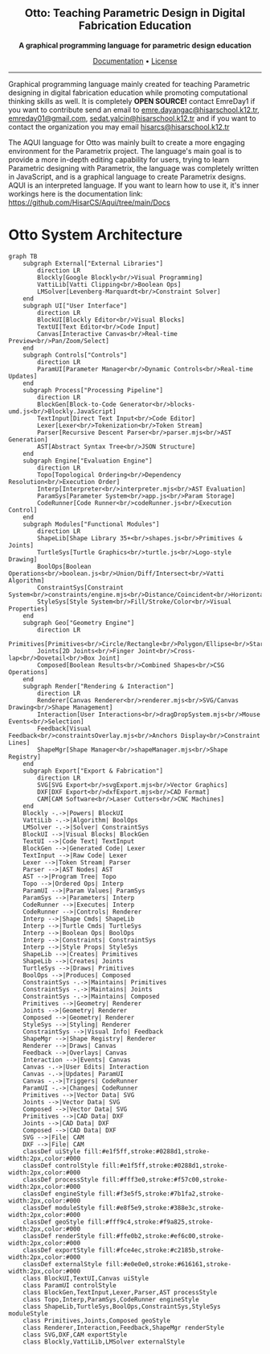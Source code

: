 <h2 align="center">Otto: Teaching Parametric Design in Digital Fabrication Education</h2>
<p align="center">
  <picture>

  </picture>
</p>
<p align="center">
  <b>A graphical programming language for parametric design education</b>
</p>
<p align="center">
  <a href="https://github.com/HisarCS/Aqui/tree/main/Docs">Documentation</a> •
  <a href="https://github.com/HisarCS/Aqui/blob/main/LICENSE">License</a> 
</p>

---
Graphical programming language mainly created for teaching Parametric designing in digital fabrication education while promoting computational thinking skills as well. It is completely **OPEN SOURCE!** contact EmreDay1 if you want to contribute send an email to emre.dayangac@hisarschool.k12.tr, emreday01@gmail.com, sedat.yalcin@hisarschool.k12.tr and if you want to contact the organization you may email hisarcs@hisarschool.k12.tr


The AQUI language for Otto was mainly built to create a more engaging environment for the Parametrix project. The language's main goal is to provide a more in-depth editing capability for users, trying to learn Parametric designing with Parametrix, the language was completely written in JavaScript, and is a graphical language to create Parametrix designs. AQUI is an interpreted language. If you want to learn how to use it, it's inner workings here is the documentation link: https://github.com/HisarCS/Aqui/tree/main/Docs

# Otto System Architecture
```mermaid
graph TB
    subgraph External["External Libraries"]
        direction LR
        Blockly[Google Blockly<br/>Visual Programming]
        VattiLib[Vatti Clipping<br/>Boolean Ops]
        LMSolver[Levenberg-Marquardt<br/>Constraint Solver]
    end
    subgraph UI["User Interface"]
        direction LR
        BlockUI[Blockly Editor<br/>Visual Blocks]
        TextUI[Text Editor<br/>Code Input]
        Canvas[Interactive Canvas<br/>Real-time Preview<br/>Pan/Zoom/Select]
    end
    subgraph Controls["Controls"]
        direction LR
        ParamUI[Parameter Manager<br/>Dynamic Controls<br/>Real-time Updates]
    end
    subgraph Process["Processing Pipeline"]
        direction LR
        BlockGen[Block-to-Code Generator<br/>blocks-umd.js<br/>Blockly.JavaScript]
        TextInput[Direct Text Input<br/>Code Editor]
        Lexer[Lexer<br/>Tokenization<br/>Token Stream]
        Parser[Recursive Descent Parser<br/>parser.mjs<br/>AST Generation]
        AST[Abstract Syntax Tree<br/>JSON Structure]
    end
    subgraph Engine["Evaluation Engine"]
        direction LR
        Topo[Topological Ordering<br/>Dependency Resolution<br/>Execution Order]
        Interp[Interpreter<br/>interpreter.mjs<br/>AST Evaluation]
        ParamSys[Parameter System<br/>app.js<br/>Param Storage]
        CodeRunner[Code Runner<br/>codeRunner.js<br/>Execution Control]
    end
    subgraph Modules["Functional Modules"]
        direction LR
        ShapeLib[Shape Library 35+<br/>shapes.js<br/>Primitives & Joints]
        TurtleSys[Turtle Graphics<br/>turtle.js<br/>Logo-style Drawing]
        BoolOps[Boolean Operations<br/>boolean.js<br/>Union/Diff/Intersect<br/>Vatti Algorithm]
        ConstraintSys[Constraint System<br/>constraints/engine.mjs<br/>Distance/Coincident<br/>Horizontal/Vertical]
        StyleSys[Style System<br/>Fill/Stroke/Color<br/>Visual Properties]
    end
    subgraph Geo["Geometry Engine"]
        direction LR
        Primitives[Primitives<br/>Circle/Rectangle<br/>Polygon/Ellipse<br/>Star/Arc/Text]
        Joints[2D Joints<br/>Finger Joint<br/>Cross-lap<br/>Dovetail<br/>Box Joint]
        Composed[Boolean Results<br/>Combined Shapes<br/>CSG Operations]
    end
    subgraph Render["Rendering & Interaction"]
        direction LR
        Renderer[Canvas Renderer<br/>renderer.mjs<br/>SVG/Canvas Drawing<br/>Shape Management]
        Interaction[User Interactions<br/>dragDropSystem.mjs<br/>Mouse Events<br/>Selection]
        Feedback[Visual Feedback<br/>constraintsOverlay.mjs<br/>Anchors Display<br/>Constraint Lines]
        ShapeMgr[Shape Manager<br/>shapeManager.mjs<br/>Shape Registry]
    end
    subgraph Export["Export & Fabrication"]
        direction LR
        SVG[SVG Export<br/>svgExport.mjs<br/>Vector Graphics]
        DXF[DXF Export<br/>dxfExport.mjs<br/>CAD Format]
        CAM[CAM Software<br/>Laser Cutters<br/>CNC Machines]
    end
    Blockly -.->|Powers| BlockUI
    VattiLib -.->|Algorithm| BoolOps
    LMSolver -.->|Solver| ConstraintSys
    BlockUI -->|Visual Blocks| BlockGen
    TextUI -->|Code Text| TextInput
    BlockGen -->|Generated Code| Lexer
    TextInput -->|Raw Code| Lexer
    Lexer -->|Token Stream| Parser
    Parser -->|AST Nodes| AST
    AST -->|Program Tree| Topo
    Topo -->|Ordered Ops| Interp
    ParamUI -->|Param Values| ParamSys
    ParamSys -->|Parameters| Interp
    CodeRunner -->|Executes| Interp
    CodeRunner -->|Controls| Renderer
    Interp -->|Shape Cmds| ShapeLib
    Interp -->|Turtle Cmds| TurtleSys
    Interp -->|Boolean Ops| BoolOps
    Interp -->|Constraints| ConstraintSys
    Interp -->|Style Props| StyleSys
    ShapeLib -->|Creates| Primitives
    ShapeLib -->|Creates| Joints
    TurtleSys -->|Draws| Primitives
    BoolOps -->|Produces| Composed
    ConstraintSys -.->|Maintains| Primitives
    ConstraintSys -.->|Maintains| Joints
    ConstraintSys -.->|Maintains| Composed
    Primitives -->|Geometry| Renderer
    Joints -->|Geometry| Renderer
    Composed -->|Geometry| Renderer
    StyleSys -->|Styling| Renderer
    ConstraintSys -->|Visual Info| Feedback
    ShapeMgr -->|Shape Registry| Renderer
    Renderer -->|Draws| Canvas
    Feedback -->|Overlays| Canvas
    Interaction -->|Events| Canvas
    Canvas -.->|User Edits| Interaction
    Canvas -.->|Updates| ParamUI
    Canvas -.->|Triggers| CodeRunner
    ParamUI -.->|Changes| CodeRunner
    Primitives -->|Vector Data| SVG
    Joints -->|Vector Data| SVG
    Composed -->|Vector Data| SVG
    Primitives -->|CAD Data| DXF
    Joints -->|CAD Data| DXF
    Composed -->|CAD Data| DXF
    SVG -->|File| CAM
    DXF -->|File| CAM
    classDef uiStyle fill:#e1f5ff,stroke:#0288d1,stroke-width:2px,color:#000
    classDef controlStyle fill:#e1f5ff,stroke:#0288d1,stroke-width:2px,color:#000
    classDef processStyle fill:#fff3e0,stroke:#f57c00,stroke-width:2px,color:#000
    classDef engineStyle fill:#f3e5f5,stroke:#7b1fa2,stroke-width:2px,color:#000
    classDef moduleStyle fill:#e8f5e9,stroke:#388e3c,stroke-width:2px,color:#000
    classDef geoStyle fill:#fff9c4,stroke:#f9a825,stroke-width:2px,color:#000
    classDef renderStyle fill:#ffe0b2,stroke:#ef6c00,stroke-width:2px,color:#000
    classDef exportStyle fill:#fce4ec,stroke:#c2185b,stroke-width:2px,color:#000
    classDef externalStyle fill:#e0e0e0,stroke:#616161,stroke-width:2px,color:#000
    class BlockUI,TextUI,Canvas uiStyle
    class ParamUI controlStyle
    class BlockGen,TextInput,Lexer,Parser,AST processStyle
    class Topo,Interp,ParamSys,CodeRunner engineStyle
    class ShapeLib,TurtleSys,BoolOps,ConstraintSys,StyleSys moduleStyle
    class Primitives,Joints,Composed geoStyle
    class Renderer,Interaction,Feedback,ShapeMgr renderStyle
    class SVG,DXF,CAM exportStyle
    class Blockly,VattiLib,LMSolver externalStyle
```
